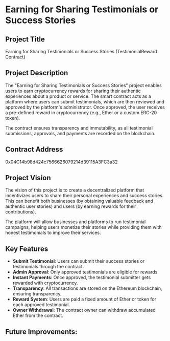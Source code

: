 # Earning for Sharing Testimonials or Success Stories

## Project Title
Earning for Sharing Testimonials or Success Stories (TestimonialReward Contract)

## Project Description
The "Earning for Sharing Testimonials or Success Stories" project enables users to earn cryptocurrency rewards for sharing their authentic experiences about a product or service. The smart contract acts as a platform where users can submit testimonials, which are then reviewed and approved by the platform's administrator. Once approved, the user receives a pre-defined reward in cryptocurrency (e.g., Ether or a custom ERC-20 token).

The contract ensures transparency and immutability, as all testimonial submissions, approvals, and payments are recorded on the blockchain.

## Contract Address
0x04C14b98d424c7566626079214d39115A3FC3a32

## Project Vision
The vision of this project is to create a decentralized platform that incentivizes users to share their personal experiences and success stories. This can benefit both businesses (by obtaining valuable feedback and authentic user stories) and users (by earning rewards for their contributions).

The platform will allow businesses and platforms to run testimonial campaigns, helping users monetize their stories while providing them with honest testimonials to improve their services.



## Key Features
- **Submit Testimonial**: Users can submit their success stories or testimonials through the contract.
- **Admin Approval**: Only approved testimonials are eligible for rewards.
- **Instant Payments**: Once approved, the testimonial submitter gets rewarded with cryptocurrency.
- **Transparency**: All transactions are stored on the Ethereum blockchain, ensuring transparency.
- **Reward System**: Users are paid a fixed amount of Ether or token for each approved testimonial.
- **Owner Withdrawal**: The contract owner can withdraw accumulated Ether from the contract.


## Future Improvements:
